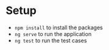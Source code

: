 # Setup
- `npm install` to install the packages
- `ng serve` to run the application
- `ng test` to run the test cases
